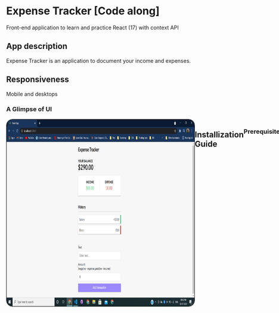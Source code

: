 # Expense Tracker [Code along]

Front-end application to learn and practice React (17) with context API

## App description

Expense Tracker is an application to document your income and expenses.

## Responsiveness

Mobile and desktops

### A Glimpse of UI

<div style="display: flex; backgroundColor:#707070">
<img src='https://github.com/ArvinthC3000/expense-tracker-react-brad-/blob/master/src/assets/Home.png' height='500' style="border: 1px solid black;border-radius: 1rem;" />

## Installization Guide

### Prerequisite

- Node
- NPM
- React-cli

After cloning repo to your local, run following command in root folder

`npm run dev`

## Author

### Arvinth C

[LinkedIn](https://www.linkedin.com/in/arvinth-chandrasekaran-64236a79),  
email: arvinthc97@gmail.com

## References

- [ReactJS](https://reactjs.org/docs/getting-started.html)
- [JSX](https://reactjs.org/docs/introducing-jsx.html)
- [Axios](https://www.npmjs.com/package/axios)
- [JavaScript-ES6](https://scotch.io/tutorials/how-to-use-the-javascript-fetch-api-to-get-data)
- [NodeJs](https://nodejs.org/en/)
- [JWT](https://www.npmjs.com/package/jsonwebtoken)
